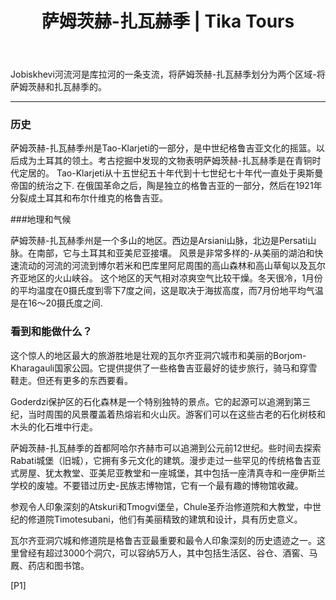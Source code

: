 ﻿---
language: zh
url: regions/samtskhe-javakheti
heading: 萨姆茨赫-扎瓦赫季
title: 萨姆茨赫-扎瓦赫季 | Tika Tours
country_id: 1
imggrp_id: 18
gallery_id: 18
template: regions
name: 萨姆茨赫-扎瓦赫季
---
<div class="row content-row"><!-- 1184 (1)-->

</div>

<div class="row content-row"><!-- 1185 (2)-->
<div class="col-xs-12"><!-- 1577 -->

Jobiskhevi河流河是库拉河的一条支流，将萨姆茨赫-扎瓦赫季划分为两个区域-将萨姆茨赫和扎瓦赫季的。
</div>

</div>

<div class="row content-row"><!-- 1186 (3)-->
<div class="col-xs-12"><!-- 1578 -->

* * *

</div>

</div>

<div class="row content-row"><!-- 1187 (4)-->
<div class="col-xs-12 col-sm-6 col-md-6"><!-- 1579 -->

### 历史


萨姆茨赫-扎瓦赫季州是Tao-Klarjeti的一部分，是中世纪格鲁吉亚文化的摇篮。以后成为土耳其的领土。考古挖掘中发现的文物表明萨姆茨赫-扎瓦赫季是在青铜时代定居的。
Tao-Klarjeti从十五世纪五十年代到十七世纪七十年代一直处于奥斯曼帝国的统治之下. 在俄国革命之后，陶是独立的格鲁吉亚的一部分，然后在1921年分裂成土耳其和布尔什维克的格鲁吉亚。

###地理和气候


萨姆茨赫-扎瓦赫季州是一个多山的地区。西边是Arsiani山脉，北边是Persati山脉。在南部，它与土耳其和亚美尼亚接壤。
风景是非常多样的-从美丽的湖泊和快速流动的河流的河流到博尔若米和巴库里阿尼周围的高山森林和高山草甸以及瓦尔齐亚地区的火山峡谷。
这个地区的天气相对凉爽空气比较干燥。冬天很冷，1月份的平均温度在0摄氏度到零下7度之间，这是取决于海拔高度，而7月份地平均气温是在16～20摄氏度之间.

</div>

<div class="col-xs-12 col-sm-6 col-md-6"><!-- 1580 -->

### 看到和能做什么？

这个惊人的地区最大的旅游胜地是壮观的瓦尔齐亚洞穴城市和美丽的Borjom-Kharagauli国家公园。它提供提供了一些格鲁吉亚最好的徒步旅行，骑马和穿雪鞋走。但还有更多的东西要看。

Goderdzi保护区的石化森林是一个特别独特的景点。它的起源可以追溯到第三纪，当时周围的风景覆盖着热熔岩和火山灰。游客们可以在这些古老的石化树枝和木头的化石堆中行走。

萨姆茨赫-扎瓦赫季的首都阿哈尔齐赫市可以追溯到公元前12世纪。些时间去探索Rabati城堡（旧城），它拥有多元文化的建筑。漫步走过一些罕见的传统格鲁吉亚式房屋、犹太教堂、亚美尼亚教堂和一座城堡，其中包括一座清真寺和一座伊斯兰学校的废墟。不要错过历史-民族志博物馆，它有一个最有趣的博物馆收藏。

参观令人印象深刻的Atskuri和Tmogvi堡垒，Chule圣乔治修道院和大教堂，中世纪的修道院Timotesubani，他们有美丽精致的建筑和设计，具有历史意义。

瓦尔齐亚洞穴城和修道院是格鲁吉亚最重要和最令人印象深刻的历史遗迹之一。这里曾经有超过3000个洞穴，可以容纳5万人，其中包括生活区、谷仓、酒窖、马厩、药店和图书馆。

</div>

</div>

[P1]

